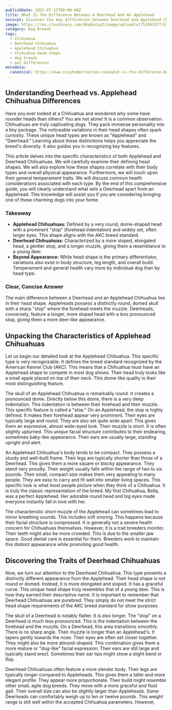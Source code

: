 ```yaml
---
publishDate: 2025-07-17T00:00:00Z
title: What Is The Difference Between A Deerhead And An Applehead
excerpt: Discover the key differences between Deerhead and Applehead Chihuahuas, focusing on their distinct head shapes, body types, and temperaments.
image: https://res.cloudinary.com/dky6urpy2/image/upload/v1752691577/blog_image_1752691576_t0q4nl.webp
category: Dog Breeds
tags:
  - Chihuahua
  - Deerhead Chihuahua
  - Applehead Chihuahua
  - Chihuahua head shape
  - dog breeds
  - pet differences
metadata:
  canonical: https://www.cosyhomecreation.com/what-is-the-difference-between-a-deerhead-and-an-applehead
---
```


## Understanding Deerhead vs. Applehead Chihuahua Differences

Have you ever looked at a Chihuahua and wondered why some have rounder heads than others? You are not alone! It is a common observation. Chihuahuas are truly captivating dogs. They pack immense personality into a tiny package. The noticeable variations in their head shapes often spark curiosity. These unique head types are known as "Applehead" and "Deerhead." Learning about these distinctions helps you appreciate the breed's diversity. It also guides you in recognizing key features.

This article delves into the specific characteristics of both Applehead and Deerhead Chihuahuas. We will carefully examine their defining head shapes. We will also explore how these shapes correlate with their body types and overall physical appearance. Furthermore, we will touch upon their general temperament traits. We will discuss common health considerations associated with each type. By the end of this comprehensive guide, you will clearly understand what sets a Deerhead apart from an Applehead. This knowledge will assist you if you are considering bringing one of these charming dogs into your home.

### Takeaway

*   **Applehead Chihuahuas:** Defined by a very round, dome-shaped head with a prominent "stop" (forehead indentation) and widely set, often larger eyes. This shape aligns with the AKC breed standard.
*   **Deerhead Chihuahuas:** Characterized by a more sloped, elongated head, a gentler stop, and a longer muzzle, giving them a resemblance to a young deer.
*   **Beyond Appearance:** While head shape is the primary differentiator, variations also exist in body structure, leg length, and overall build. Temperament and general health vary more by individual dog than by head type.

### Clear, Concise Answer

The main difference between a Deerhead and an Applehead Chihuahua lies in their head shape. Appleheads possess a distinctly round, domed skull with a sharp "stop" where the forehead meets the muzzle. Deerheads, conversely, feature a longer, more sloped head with a less pronounced stop, giving them a more deer-like appearance.

## Unpacking the Characteristics of Applehead Chihuahuas

Let us begin our detailed look at the Applehead Chihuahua. This specific type is very recognizable. It defines the breed standard recognized by the American Kennel Club (AKC). This means that a Chihuahua must have an Applehead shape to compete in most dog shows. Their head truly looks like a small apple placed on top of their neck. This dome-like quality is their most distinguishing feature.

The skull of an Applehead Chihuahua is remarkably round. It creates a pronounced dome. Directly below this dome, there is a very deep indentation. This indentation is between their forehead and their muzzle. This specific feature is called a "stop." On an Applehead, the stop is highly defined. It makes their forehead appear very prominent. Their eyes are typically large and round. They are also set quite wide apart. This gives them an expressive, almost wide-eyed look. Their muzzle is short. It is often slightly upturned. This unique facial structure contributes to their endearing, sometimes baby-like appearance. Their ears are usually large, standing upright and alert.

An Applehead Chihuahua's body tends to be compact. They possess a sturdy and well-built frame. Their legs are typically shorter than those of a Deerhead. This gives them a more square or blocky appearance. They stand very proudly. Their weight usually falls within the range of two to six pounds. Their small, compact size makes them very appealing to many people. They are easy to carry and fit well into smaller living spaces. This specific look is what most people picture when they think of a Chihuahua. It is truly the classic representation of the breed. My first Chihuahua, Bella, was a perfect Applehead. Her adorable round head and big eyes made everyone instantly fall in love with her.

The characteristic short muzzle of the Applehead can sometimes lead to minor breathing sounds. This includes soft snoring. This happens because their facial structure is compressed. It is generally not a severe health concern for Chihuahuas themselves. However, it is a trait breeders monitor. Their teeth might also be more crowded. This is due to the smaller jaw space. Good dental care is essential for them. Breeders work to maintain this distinct appearance while promoting good health.

## Discovering the Traits of Deerhead Chihuahuas

Now, we turn our attention to the Deerhead Chihuahua. This type presents a distinctly different appearance from the Applehead. Their head shape is not round or domed. Instead, it is more elongated and sloped. It has a graceful curve. This unique head shape truly resembles that of a young deer. This is how they earned their descriptive name. It is important to remember that Deerhead Chihuahuas are purebred. They simply do not meet the strict head shape requirements of the AKC breed standard for show purposes.

The skull of a Deerhead is notably flatter. It is also longer. The "stop" on a Deerhead is much less pronounced. This is the indentation between the forehead and the muzzle. On a Deerhead, this area transitions smoothly. There is no sharp angle. Their muzzle is longer than an Applehead's. It tapers gently towards the nose. Their eyes are often set closer together. They might also be more almond-shaped. This combination gives them a more mature or "dog-like" facial expression. Their ears are still large and typically stand erect. Sometimes their ear tips might show a slight bend or flop.

Deerhead Chihuahuas often feature a more slender body. Their legs are typically longer compared to Appleheads. This gives them a taller and more elegant profile. They appear more proportionate. Their build might resemble other small, agile dog breeds. They move with a more graceful and fluid gait. Their overall size can also be slightly larger than Appleheads. Some Deerheads can comfortably weigh up to ten or twelve pounds. This weight range is still well within the accepted Chihuahua parameters. However,